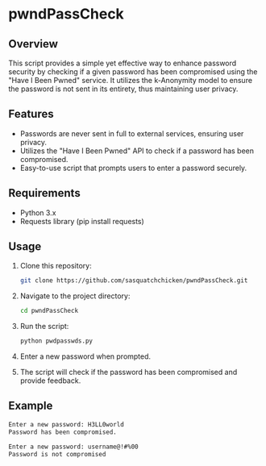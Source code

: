 # pwndPassCheck

## Overview

This script provides a simple yet effective way to enhance password security by checking if a given password has been compromised using the "Have I Been Pwned" service. It utilizes the k-Anonymity model to ensure the password is not sent in its entirety, thus maintaining user privacy.

## Features

- Passwords are never sent in full to external services, ensuring user privacy.
- Utilizes the "Have I Been Pwned" API to check if a password has been compromised.
- Easy-to-use script that prompts users to enter a password securely.

## Requirements

- Python 3.x
- Requests library (pip install requests)

## Usage

1. Clone this repository:

    ```bash
    git clone https://github.com/sasquatchchicken/pwndPassCheck.git
    ```

2. Navigate to the project directory:

    ```bash
    cd pwndPassCheck
    ```

3. Run the script:

    ```bash
    python pwdpasswds.py
    ```

4. Enter a new password when prompted.

5. The script will check if the password has been compromised and provide feedback.

## Example

```bash
Enter a new password: H3LL0world
Password has been compromised.

Enter a new password: username@!#%00
Password is not compromised
